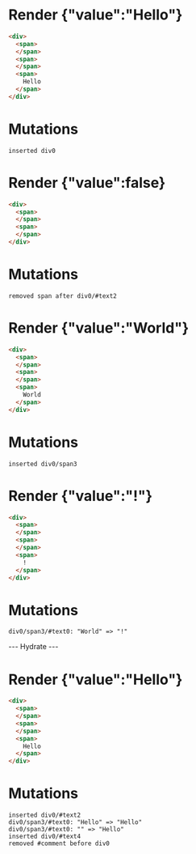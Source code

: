# Render {"value":"Hello"}
```html
<div>
  <span>
  </span>
  <span>
  </span>
  <span>
    Hello
  </span>
</div>
```

# Mutations
```
inserted div0
```


# Render {"value":false}
```html
<div>
  <span>
  </span>
  <span>
  </span>
</div>
```

# Mutations
```
removed span after div0/#text2
```


# Render {"value":"World"}
```html
<div>
  <span>
  </span>
  <span>
  </span>
  <span>
    World
  </span>
</div>
```

# Mutations
```
inserted div0/span3
```


# Render {"value":"!"}
```html
<div>
  <span>
  </span>
  <span>
  </span>
  <span>
    !
  </span>
</div>
```

# Mutations
```
div0/span3/#text0: "World" => "!"
```


--- Hydrate ---
# Render {"value":"Hello"}
```html
<div>
  <span>
  </span>
  <span>
  </span>
  <span>
    Hello
  </span>
</div>
```

# Mutations
```
inserted div0/#text2
div0/span3/#text0: "Hello" => "Hello"
div0/span3/#text0: "" => "Hello"
inserted div0/#text4
removed #comment before div0
```
